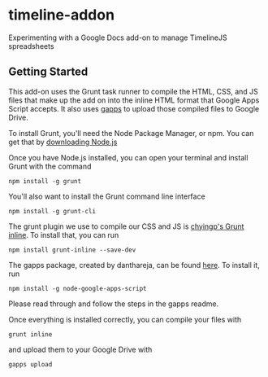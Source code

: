 # timeline-addon
Experimenting with a Google Docs add-on to manage TimelineJS spreadsheets

## Getting Started
This add-on uses the Grunt task runner to compile the HTML, CSS, and JS files that make up the add on into the inline HTML format that Google Apps Script accepts. It also uses [gapps](https://github.com/danthareja/node-google-apps-script) to upload those compiled files to Google Drive.

To install Grunt, you'll need the Node Package Manager, or npm. You can get that by [downloading Node.js](https://nodejs.org/en/download/)

Once you have Node.js installed, you can open your terminal and install Grunt with the command
```
npm install -g grunt
```

You'll also want to install the Grunt command line interface
```
npm install -g grunt-cli
```

The grunt plugin we use to compile our CSS and JS is [chyingp's Grunt inline](https://github.com/chyingp/grunt-inline). To install that, you can run
```
npm install grunt-inline --save-dev
```

The gapps package, created by danthareja, can be found [here](https://github.com/danthareja/node-google-apps-script). To install it, run
```
npm install -g node-google-apps-script
```

Please read through and follow the steps in the gapps readme.

Once everything is installed correctly, you can compile your files with
```
grunt inline
```
and upload them to your Google Drive with
```
gapps upload
```
